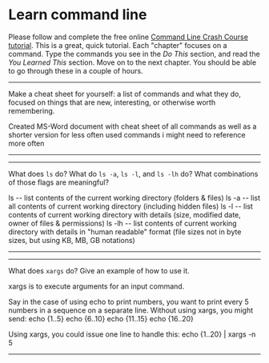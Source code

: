 # Learn command line

Please follow and complete the free online [Command Line Crash Course
tutorial](http://cli.learncodethehardway.org/book/). This is a great,
quick tutorial. Each "chapter" focuses on a command. Type the commands
you see in the _Do This_ section, and read the _You Learned This_
section. Move on to the next chapter. You should be able to go through
these in a couple of hours.


---

Make a cheat sheet for yourself: a list of commands and what they do, focused on things that are new, interesting, or otherwise worth remembering.

Created MS-Word document with cheat sheet of all commands as well as a shorter version for less often used commands i might need to reference more often

---


---

What does `ls` do? What do `ls -a`, `ls -l`, and `ls -lh` do? What combinations of those flags are meaningful?

ls -- list contents of the current working directory (folders & files)
ls -a -- list all contents of current working directory (including hidden files)
ls -l -- list contents of current working directory with details (size, modified date, owner of files & permissions)
ls -lh -- list contents of current working directory with details in "human readable" format (file sizes not in byte sizes, but using KB, MB, GB notations)

---


---

What does `xargs` do? Give an example of how to use it.

xargs is to execute arguments for an input command. 

Say in the case of using echo to print numbers, you want to print every 5 numbers in a sequence on a separate line.
Without using xargs, you might send:
echo {1..5}
echo {6..10}
echo {11..15}
echo {16..20}

Using xargs, you could issue one line to handle this:
echo {1..20} | xargs -n 5

---
